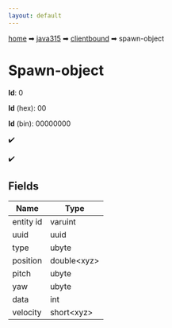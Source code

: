 ```yaml
---
layout: default
---
```


[home](/) ➡ [java315](/protocol/java315) ➡ [clientbound](/protocol/java315/clientbound) ➡ spawn-object

# Spawn-object

**Id**: 0

**Id** (hex): 00

**Id** (bin): 00000000

✔️

✔️

## Fields

Name | Type
---|---
entity id | varuint
uuid | uuid
type | ubyte
position | double&lt;xyz&gt;
pitch | ubyte
yaw | ubyte
data | int
velocity | short&lt;xyz&gt;

